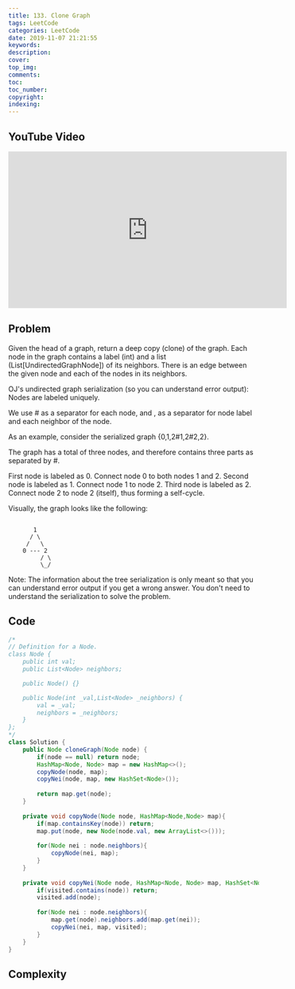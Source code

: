 ```yaml
---
title: 133. Clone Graph
tags: LeetCode
categories: LeetCode
date: 2019-11-07 21:21:55
keywords:
description:
cover:
top_img:
comments:
toc:
toc_number:
copyright:
indexing:
---
```

## YouTube Video
<iframe width="560" height="315" src="https://www.youtube.com/embed/dhmIGSv-XXo" frameborder="0" allow="accelerometer; autoplay; encrypted-media; gyroscope; picture-in-picture" allowfullscreen></iframe>

## Problem

Given the head of a graph, return a deep copy (clone) of the graph. Each node in the graph contains a label (int) and a list (List[UndirectedGraphNode]) of its neighbors. There is an edge between the given node and each of the nodes in its neighbors.


OJ's undirected graph serialization (so you can understand error output):
Nodes are labeled uniquely.

We use # as a separator for each node, and , as a separator for node label and each neighbor of the node.
 

As an example, consider the serialized graph {0,1,2#1,2#2,2}.

The graph has a total of three nodes, and therefore contains three parts as separated by #.

First node is labeled as 0. Connect node 0 to both nodes 1 and 2.
Second node is labeled as 1. Connect node 1 to node 2.
Third node is labeled as 2. Connect node 2 to node 2 (itself), thus forming a self-cycle.
 

Visually, the graph looks like the following:
```

       1
      / \
     /   \
    0 --- 2
         / \
         \_/
```         
Note: The information about the tree serialization is only meant so that you can understand error output if you get a wrong answer. You don't need to understand the serialization to solve the problem.


## Code
```java
/*
// Definition for a Node.
class Node {
    public int val;
    public List<Node> neighbors;

    public Node() {}

    public Node(int _val,List<Node> _neighbors) {
        val = _val;
        neighbors = _neighbors;
    }
};
*/
class Solution {
    public Node cloneGraph(Node node) {
        if(node == null) return node;
        HashMap<Node, Node> map = new HashMap<>();
        copyNode(node, map);
        copyNei(node, map, new HashSet<Node>());
        
        return map.get(node);
    }
    
    private void copyNode(Node node, HashMap<Node,Node> map){
        if(map.containsKey(node)) return;
        map.put(node, new Node(node.val, new ArrayList<>()));
        
        for(Node nei : node.neighbors){
            copyNode(nei, map);
        }
    }
    
    private void copyNei(Node node, HashMap<Node, Node> map, HashSet<Node> visited){
        if(visited.contains(node)) return;
        visited.add(node);
        
        for(Node nei : node.neighbors){
            map.get(node).neighbors.add(map.get(nei));
            copyNei(nei, map, visited);
        }
    }
}
```

## Complexity
